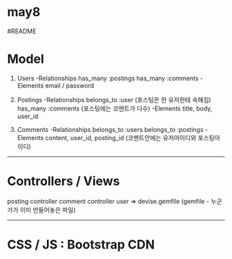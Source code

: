 # may8
#README
 
# Model
1. Users
    -Relationships
        has_many :postings
        has_many :comments
    -Elements
        email / password
 
2. Postings
    -Relationships
        belongs_to :user (포스팅은 한 유저한테 속해짐)
        has_many :comments (포스팅에는 코멘트가 다수)
    -Elements
	title, body, user_id
 
3. Comments
    -Relationships
        belongs_to :users
        belongs_to :postings
    -Elements
        content, user_id, posting_id (코멘트안에는 유저아이디와 포스팅아이디)
 
------------------------------------------------------------------------
 
# Controllers / Views
 
posting controller
comment controller
user => devise.gemfile (gemfile - 누군가가 이미 만들어놓은 파일)
 
------------------------------------------------------------------------
 
# CSS / JS : Bootstrap CDN
